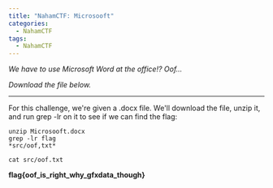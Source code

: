 ```yaml
---
title: "NahamCTF: Microsooft"
categories:
  - NahamCTF
tags:
  - NahamCTF
---
```


*We have to use Microsoft Word at the office!? Oof...*

*Download the file below.*

---

For this challenge, we're given a .docx file. We'll download the file, unzip it, and run grep -lr on it to see if we can find the flag:

```
unzip Microsooft.docx
grep -lr flag
*src/oof,txt*

cat src/oof.txt
```

**flag{oof_is_right_why_gfxdata_though}**
